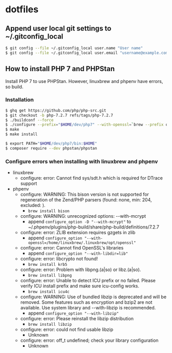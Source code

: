 # dotfiles

## Append user local git settings to ~/.gitconfig_local

```bash
$ git config --file ~/.gitconfig_local user.name "User name"
$ git config --file ~/.gitconfig_local user.email "username@example.com"
```

## How to install PHP 7 and PHPStan

Install PHP 7 to use PHPStan. However, linuxbrew and phpenv have errors, so build.

### Installation

```bash
$ ghq get https://github.com/php/php-src.git
$ git checkout -b php-7.2.7 refs/tags/php-7.2.7
$ ./buildconf --force
$ ./configure --prefix="$HOME/dev/php7" --with-openssl=`brew --prefix openssl`
$ make
$ make install

$ export PATH="$HOME/dev/php7/bin:$HOME"
$ composer require --dev phpstan/phpstan
```

### Configure errors when installing with linuxbrew and phpenv

- linuxbrew
  - configure: error: Cannot find sys/sdt.h which is required for DTrace support
- phpenv
  - configure: WARNING: This bison version is not supported for regeneration of the Zend/PHP parsers (found: none, min: 204, excluded: ).
    - `brew install bison`
  - configure: WARNING: unrecognized options: --with-mcrypt
    - append `configure_option -D "--with-mcrypt"` to ~/.phpenv/plugins/php-build/share/php-build/definitions/7.2.7
  - configure: error: ZLIB extension requires gzgets in zlib
    - append `configure_option "--with-openssl=/home/linuxbrew/.linuxbrew/opt/openssl"`
  - configure: error: Cannot find OpenSSL's libraries
    - append `configure_option "--with-libdir=lib"`
  - configure: error: libcrypto not found!
    - `brew install krb5`
  - configure: error: Problem with libpng.(a|so) or libz.(a|so).
    - `brew install libpng`
  - configure: error: Unable to detect ICU prefix or no failed. Please verify ICU install prefix and make sure icu-config works.
    - `brew install icu4c`
  - configure: WARNING: Use of bundled libzip is deprecated and will be removed. Some features such as encryption and bzip2 are not available. Use system library and --with-libzip is recommended.
    - append `configure_option "--with-libzip"`
  - configure: error: Please reinstall the libzip distribution
    - `brew install libzip`
  - configure: error: could not find usable libzip
    - Unknown
  - configure: error: off_t undefined; check your library configuration
    - Unknown

